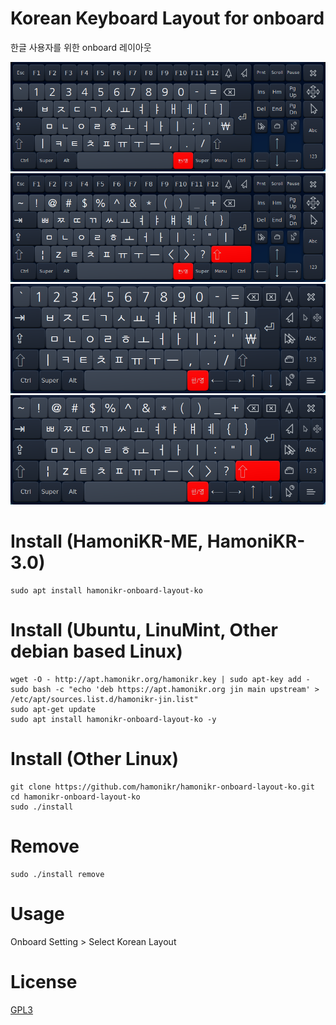 # Korean Keyboard Layout for onboard

한글 사용자를 위한 onboard 레이아웃 

![onboard-ko.png](./imgs/onboard-ko.png)
![onboard-ko2.png](./imgs/onboard-ko2.png)
![onboard-ko3.png](./imgs/onboard-ko3.png)
![onboard-ko4.png](./imgs/onboard-ko4.png)

# Install (HamoniKR-ME, HamoniKR-3.0)
```
sudo apt install hamonikr-onboard-layout-ko
```

# Install (Ubuntu, LinuMint, Other debian based Linux)
```
wget -O - http://apt.hamonikr.org/hamonikr.key | sudo apt-key add -
sudo bash -c "echo 'deb https://apt.hamonikr.org jin main upstream' > /etc/apt/sources.list.d/hamonikr-jin.list"
sudo apt-get update
sudo apt install hamonikr-onboard-layout-ko -y
```

# Install (Other Linux)

```
git clone https://github.com/hamonikr/hamonikr-onboard-layout-ko.git
cd hamonikr-onboard-layout-ko
sudo ./install
```

# Remove
```
sudo ./install remove
```

# Usage

Onboard Setting > Select Korean Layout

# License

[GPL3](./LICENSE)

